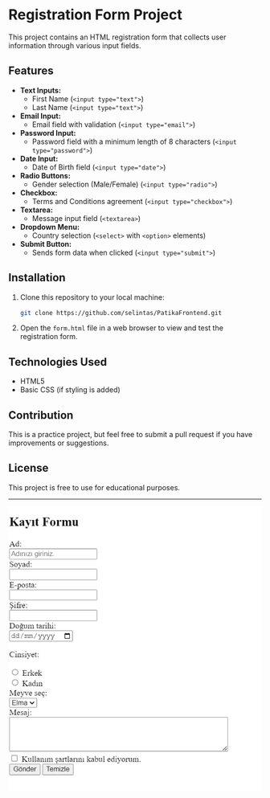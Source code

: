 # Registration Form Project

This project contains an HTML registration form that collects user information through various input fields.

## Features

- **Text Inputs:**
  - First Name (`<input type="text">`)
  - Last Name (`<input type="text">`)
- **Email Input:**
  - Email field with validation (`<input type="email">`)
- **Password Input:**
  - Password field with a minimum length of 8 characters (`<input type="password">`)
- **Date Input:**
  - Date of Birth field (`<input type="date">`)
- **Radio Buttons:**
  - Gender selection (Male/Female) (`<input type="radio">`)
- **Checkbox:**
  - Terms and Conditions agreement (`<input type="checkbox">`)
- **Textarea:**
  - Message input field (`<textarea>`)
- **Dropdown Menu:**
  - Country selection (`<select>` with `<option>` elements)
- **Submit Button:**
  - Sends form data when clicked (`<input type="submit">`)

## Installation

1. Clone this repository to your local machine:
   ```sh
   git clone https://github.com/selintas/PatikaFrontend.git
   ```
2. Open the `form.html` file in a web browser to view and test the registration form.

## Technologies Used

- HTML5
- Basic CSS (if styling is added)

## Contribution

This is a practice project, but feel free to submit a pull request if you have improvements or suggestions.

## License

This project is free to use for educational purposes.
___

![Form](image-1.png)